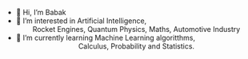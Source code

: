- 👋 Hi, I’m Babak
- 👀 I’m interested in Artificial Intelligence,<br>
                            <center>Rocket Engines, Quantum Physics, Maths, Automotive Industry</center>
- 🌱 I’m currently learning Machine Learning algoritthms,<br>
                            <center>Calculus, Probability and Statistics.</center>

<!---
babzan/babzan is a ✨ special ✨ repository because its `README.md` (this file) appears on your GitHub profile.
You can click the Preview link to take a look at your changes.
--->
